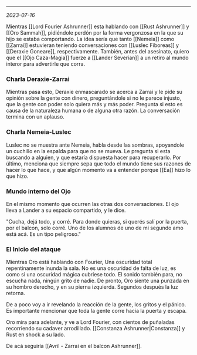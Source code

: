  
---
*2023-07-16*

Mientras [[Lord Fourier Ashrunner]] esta hablando con [[Rust Ashrunner]] y [[Oro Sammah]], pidiéndole perdón por la forma vergonzosa en la que su hijo se estaba comportando. La idea sería que tanto [[Nemeia]] como [[Zarrai]] estuvieran teniendo conversaciones con [[Luslec Fiboreas]] y [[Deraxie Goneare]], respectivamente. También, antes del asesinato, quiero que el [[Ojo Caza-Magia]] fuerze a [[Lander Severian]] a un retiro al mundo interor para advertirle que corra.

### Charla Deraxie-Zarrai

Mientras pasa esto, Deraxie enmascarado se acerca a Zarrai y le pide su opinión sobre la gente con dinero, preguntándole si no le parece injusto, que la gente con poder solo quiera más y más poder. Pregunta si esto es causa de la naturaleza humana o de alguna otra razón. La conversación termina con un aplauso.

### Charla Nemeia-Luslec

Luslec no se muestra ante Nemeia, habla desde las sombras, apoyandole un cuchillo en la espalda para que no se mueva. Le pregunta si esta buscando a alguien, y que estaría dispuesta hacer para recuperarlo. Por último, menciona que siempre sepa que todo el mundo tiene sus razones de hacer lo que hace, y que algún momento va a entender porque [[Ea]] hizo lo que hizo.

### Mundo interno del Ojo

En el mismo momento que ocurren las otras dos conversaciones. El ojo lleva a Lander a su espacio compartido, y le dice.

"Cucha, dejá todo, y corré. Para donde quieras, si querés salí por la puerta, por el balcon, solo corré. Uno de los alumnos de uno de mi segundo amo está acá. Es un tipo peligroso."

### El Inicio del ataque

Mientras Oro está hablando con Fourier, Una oscuridad total repentinamente inunda la sala. No es una oscuridad de falta de luz, es como si una oscuridad mágica cubriese todo. El sonido también para, no escucha nada, ningún grito de nadie. De pronto, Oro siente una punzada en su hombro derecho, y en su pierna izquierda. Segundos después la luz retorna.

De a poco voy a ir revelando la reacción de la gente, los gritos y el pánico. Es importante mencionar que toda la gente corre hacia la puerta y escapa.

Oro mira para adelante, y ve a Lord Fourier, con cientos de puñaladas recorriendo su cadaver arrodillado. [[Constanza Ashrunner|Constanza]] y Rust en shock a su lado.


De acá seguiría [[Avril - Zarrai en el balcon Ashrunner]].